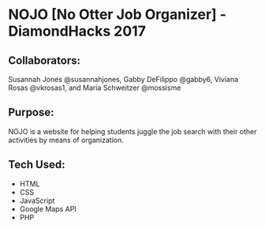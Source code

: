 # NOJO [No Otter Job Organizer] - DiamondHacks 2017

## Collaborators:
Susannah Jones @susannahjones, Gabby DeFilippo @gabby6, Viviana Rosas @vkrosas1, and Maria Schweitzer @mossisme

## Purpose:
NOJO is a website for helping students juggle the job search with their other activities by means of organization.

## Tech Used:
- HTML
- CSS
- JavaScript
- Google Maps API
- PHP
